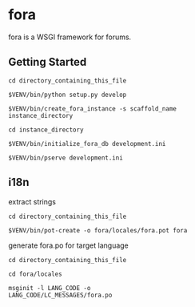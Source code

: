 # fora

fora is a WSGI framework for forums.

## Getting Started ##
<code>cd directory_containing_this_file</code>

<code>$VENV/bin/python setup.py develop</code>

<code>$VENV/bin/create_fora_instance -s scaffold_name instance_directory</code>

<code>cd instance_directory</code>

<code>$VENV/bin/initialize_fora_db development.ini</code>

<code>$VENV/bin/pserve development.ini</code>

## i18n ##
extract strings

<code>cd directory_containing_this_file</code>

<code>$VENV/bin/pot-create -o fora/locales/fora.pot fora</code>

generate fora.po for target language

<code>cd directory_containing_this_file</code>

<code>cd fora/locales</code>

<code>msginit -l LANG_CODE -o LANG_CODE/LC_MESSAGES/fora.po</code>
